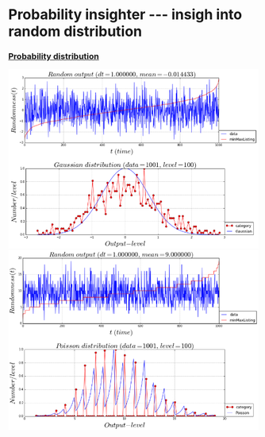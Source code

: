 # Probability insighter --- insigh into random distribution

### [Probability distribution](http://nbviewer.ipython.org/github/alvason/diffusion-computation/blob/master/stochasticD/random_distribution.ipynb)
![alt tag](https://github.com/alvason/diffusion-computation/blob/master/stochasticD/figure/gaussian-distribution.png)
![alt tag](https://github.com/alvason/diffusion-computation/blob/master/stochasticD/figure/poisson-distribution.png)
